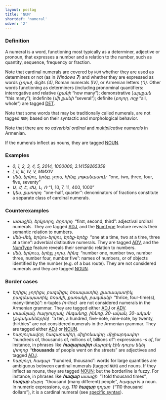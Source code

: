 ```yaml
---
layout: postag
title: 'NUM'
shortdef: 'numeral'
udver: '2'
---
```


### Definition

A numeral is a word, functioning most typically as a determiner, adjective or pronoun, that expresses a number and a relation to the number, such as quantity, sequence, frequency or fraction.

Note that cardinal numerals are covered by `NUM` whether they are used as determiners or not (as in _Windows <b>7</b>_) and whether they are expressed as words _(չորս)_, digits _(4)_, Roman numerals _(IV)_, or Armenian letters _(Դ)_. Other words functioning as determiners (including pronominal quantifiers: interrogative and relative (_քանի_ “how many”); demonstrative (_այսքան_ “this many”); indefinite (_մի քանի_ “several”); definite (_բոլոր, ողջ_ “all, whole”) are tagged [DET]().

Note that some words that may be traditionally called numerals, are not tagged `NUM`, based on their syntactic and morphological behavior.

Note that there are no _adverbial ordinal_ and _multiplicative numerals_ in Armenian.

If the numerals inflect as nouns, they are tagged [NOUN]().

### Examples

- _0, 1, 2, 3, 4, 5, 2014, 1000000, 3.14159265359_
- _I, II, III, IV, V, MMXIV_
-	_մեկ, երկու, երեք, չորս, հինգ, յոթանասուն&nbsp;_ “one, two, three, four, five, seventy”
-	_Ա, Ժ, Է, ԺԱ, Ն, Ռ_ “1, 10, 7, 11, 400, 1000”
-	_կես, քառորդ&nbsp;_ “one-half, quarter”: denominators of fractions constitute a separate class of cardinal numerals.

### Counterexamples

- _առաջին, երկրորդ, երրորդ&nbsp;_ “first, second, third”: adjectival ordinal numerals. They are tagged [ADJ](), and the [NumType]() feature reveals their semantic relation to numbers.
- _մեկ-մեկ, երկու-երկու, երեք-երեք&nbsp;_ “one at a time, two at a time, three at a time”: adverbial distibutive numerals. They are tagged [ADV](), and the [NumType]() feature reveals their semantic relation to numbers.
- _մեկ, երկուս, երեք, չորս, հինգ&nbsp;_ “number one, number two, number three, number four, number five”: names of numbers, or of objects identified by the number (e.g. of a bus route). They are not considered numerals and they are tagged [NOUN]().

### Border cases

- _երիցս, չորիցս, բազմիցս, եռապատիկ, քառապատիկ, բազմապատիկ, եռակի, քառակի, բազմակի&nbsp;_ “thrice, four-time(s), many-time(s)”: n-tuples _(n-tice)&nbsp;_ are not considered numerals in the Armenian grammar. They are tagged either [ADJ]() or [ADV]().
- _տասնյակ, հարյուրյակ, հնգանոց, իննոց, 20-ական, 30-ական (թվականներին)&nbsp;_ “a ten, a hundred, five-note, nine-note, by twenty, thirthies” are not considered numerals in the Armenian grammar. They are tagged either [ADJ]() or [NOUN]().
-	_հարյուրավոր, հազարավոր, միլիոնավոր, միլիարդավոր&nbsp;_ “hundreds of, thousands of, millions of, billions of”: expressions _-s of_, for instance, in phrases like _<b>հազարավոր</b> մարդիկ էին դուրս եկել փողոց&nbsp;_ “<b>thousands</b> of people went on the streets” are adjectives and tagged [ADJ]().
-	_հարյուր, հազար&nbsp;_ “hundred, thousand”: words for large quantities are ambiguous between cardinal numerals (tagged `NUM`) and nouns. If they inflect as nouns, they are tagged [NOUN](); but the borderline is fuzzy. For instance, in phrases like _<b>հազար</b> ասացի&nbsp;_ “I told thousand times”, _<b>հազար</b> մարդ&nbsp;_ “thousand (many different) people”, _հազար_ is a noun. In numeric expressions, e.g. _110 <b>հազար</b> դոլար&nbsp;_ (“110 thousand dollars”), it is a cardinal numeral (see [specific syntax](../specific-syntax.html)).
<!-- Interlanguage links updated Po 6. listopadu 2023, 21:41:26 CET -->
